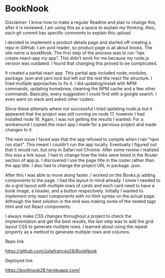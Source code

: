# BookNook
 
Disclaimer: I know how to make a regular Readme and plan to change this, after it is reviewed, I am using this as a space to explain my thinking.  Also, each git commit has specific comments to explain this upload. 


I decided to implement a product details page and started off creating a repo in GitHub.  I am avid reader, so product page is all about books. The site name is bookNook. The first step of the process was to run “npx create-react-app my app”. This didn’t work for me because my node.js version was outdated.  I found that changing this proved to be complicated. 

It created a partial react app.  This partial app included node_modules, package. json and yarn.lock but left out the rest the react file structure.  I tried multiple approaches to fix it. I did updating/install with NPM commands, updating homebrew, cleaning the NPM cache and a few other commands.  Basically, every suggestion I could find with a google search. I even went on slack and asked other coders.  

Since these attempts where not successful I tried updating node.js  but it appeared that the project was still running on node 17, however I had installed node 18. Again, I was not getting the results I wanted. For a workaround I copied the react app I made for  a pervious project and made changes to it. 

The next issue I faced was that the app refused to compile when I ran “npm run start”. This meant I couldn’t run the app locally. Eventually I figured out that it would run, but only in Safari not Chrome.  After some review I realized this was a link issue.  I had to change how the links were listed in the Router section of app.js.  I discovered I use the page title in the router rather than the app title. I also had to change the project URL in package. json.

After this I was able to move along faster.  I worked on the Books.js adding components to the page.  I had the layout in mind already. I knew I needed to do a grid layout with multiple rows of cards and each card need to have a book image, a header, and a button respectively. Initially I wanted to implement only react components with no html syntax on the actual page. Although the best solution in the end was making some of the nested tags html and not React components.  

I always make CSS changes throughout a project to check the implementation and get the best results, the last step was to add the grid layout CSS to generate multiple rows. I learned about using the repeat property as a method to generate multiple rows and columns.


Repo link

https://github.com/Juliafrances28/BookNook

Deployed link

https://booknook28.herokuapp.com/



